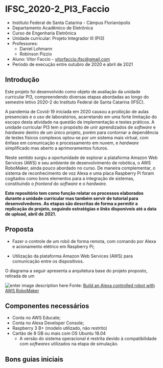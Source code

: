 # IFSC_2020-2_PI3_Faccio

- Instituto Federal de Santa Catarina - Câmpus Florianópolis
- Departamento Acadêmico de Eletrônica
- Curso de Engenharia Eletrônica
- Unidade curricular: Projeto Integrador III (PI3)
- Professores:
	- Daniel Lohmann
	- Robinson Pizzio
- Aluno: Vítor Faccio - vitorfaccio.ifsc@gmail.com
- Período de execução entre outubro de 2020 e abril de 2021

## Introdução

Este projeto foi desenvolvido como objeto de avaliação da unidade curricular PI3, compreendendo diversas etapas abordadas ao longo do semestre letivo 2020-2 do Instituto Federal de Santa Catarina (IFSC). 

A pandemia de Covid-19 iniciada em 2020 causou a proibição de aulas presenciais e o uso de laboratórios, acarretando em uma forte limitação do escopo desta atividade na questão de implementação e testes práticos. A unidade curricular PI3 tem o propósito de unir aprendizados de _software_ e _hardware_ dentro de um único projeto, porém para contornar a dependência de testes físicos complexos optou-se por um sistema mais virtual, com ênfase em comunicação e processamento em nuvem, e _hardware_ simplificado mas aberto a aprimoramentos futuros. 

Neste sentido surgiu a oportunidade de explorar a plataforma Amazon Web Services (AWS) e seu ambiente de desenvolvimento de robótica, o AWS RoboMaker, ainda pouco abordado no curso. De maneira complementar, o sistema de reconhecimento de voz Alexa e uma placa Raspberry Pi foram cogitados como bons elementos para a integração de sistemas, constituindo o _frontend_ do _software_ e o _hardware_.

**Este repositório tem como função relatar os processos elaborados durante a unidade curricular mas também servir de tutorial para desenvolvedores. As etapas são descritas de forma a permitir a replicação do projeto, seguindo estratégias e _links_ disponíveis até a data de upload, abril de 2021.**

## Proposta

-  Fazer o controle de um robô de forma remota, com comando por Alexa e acionamento elétrico em Raspberry Pi;
    
-   Utilização da plataforma Amazon Web Services (AWS) para comunicação entre os dispositivos.

O diagrama a seguir apresenta a arquitetura base do projeto proposto, retirada de um 

![enter image description here](https://d2908q01vomqb2.cloudfront.net/a9334987ece78b6fe8bf130ef00b74847c1d3da6/2020/07/16/alexa-blog-0_1.jpg)
Fonte: [Build an Alexa controlled robot with AWS RoboMaker](https://aws.amazon.com/pt/blogs/robotics/build-alexa-controlled-robot/)

## Componentes necessários

- Conta no AWS Educate;
- Conta no Alexa Developer Console;
- Raspberry 3 B+ (modelo utilizado, não restrito)
- Cartão de 8 GB ou mais com OS Ubuntu 18.04
	- A versão do sistema operacional é restrita devido à compatibilidade com _softwares_ utilizados na etapa de simulação.

## Bons guias iniciais
